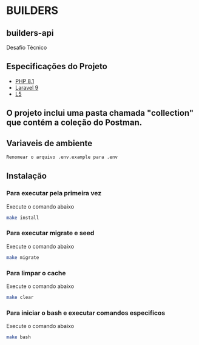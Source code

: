 # BUILDERS

## builders-api
Desafio Técnico

## Especificações do Projeto
- [PHP 8.1](https://www.php.net/releases/8.1/en.php)
- [Laravel 9](https://laravel.com/docs/9.x/releases) 
- [L5](https://github.com/andersao/l5-repository)

## O projeto inclui uma pasta chamada "collection" que contém a coleção do Postman.

## Variaveis de ambiente
```bash
Renomear o arquivo .env.example para .env
```

## Instalação

### Para executar pela primeira vez
Execute o comando abaixo
```bash
make install
```

### Para executar migrate e seed
Execute o comando abaixo
```bash
make migrate
```

### Para limpar o cache
Execute o comando abaixo
```bash
make clear
```

### Para iniciar o bash e executar comandos especificos
Execute o comando abaixo
```bash
make bash
```





